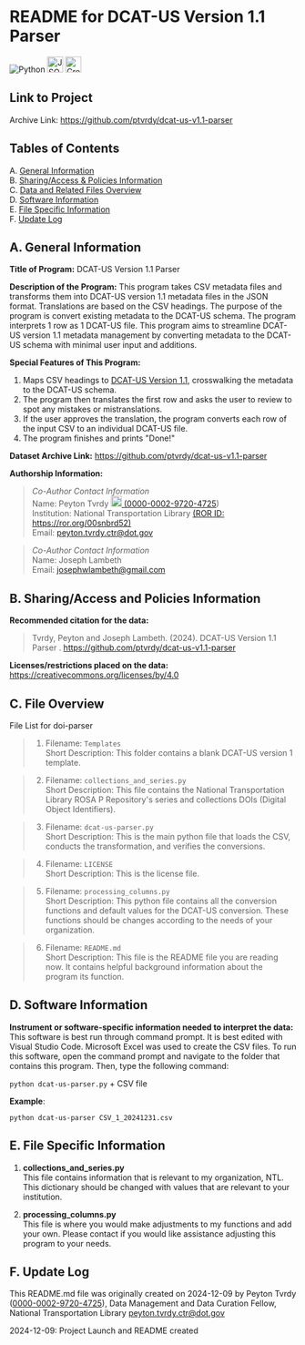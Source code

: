 # README for DCAT-US Version 1.1 Parser   

![Python](https://img.shields.io/badge/python-3670A0?style=for-the-badge&logo=python&logoColor=ffdd54) <img src="https://img.shields.io/badge/json-000000?style=for-the-badge&logo=json&logoColor=white" alt="JSON" height="28"> <a href="https://creativecommons.org/licenses/by/4.0"><img src="https://licensebuttons.net/l/by/3.0/88x31.png" alt="Creative Commons 4.0 BY License" height="28"></a> 

## Link to Project  
Archive Link: <https://github.com/ptvrdy/dcat-us-v1.1-parser>  

## Tables of Contents  
A. [General Information](#a-general-information)  
B. [Sharing/Access & Policies Information](#b-sharingaccess-and-policies-information)  
C. [Data and Related Files Overview](#c-file-overview)  
D. [Software Information](#d-software-information)  
E. [File Specific Information](#e-file-specific-information)  
F. [Update Log](#f-update-log)  

## A. General Information  

**Title of Program:**  DCAT-US Version 1.1 Parser 

**Description of the Program:** This program takes CSV metadata files and transforms them into DCAT-US version 1.1 metadata files in the JSON format. Translations are based on the CSV headings. The purpose of the program is convert existing metadata to the DCAT-US schema. The program interprets 1 row as 1 DCAT-US file. This program aims to streamline DCAT-US version 1.1 metadata management by converting metadata to the DCAT-US schema with minimal user input and additions. 

**Special Features of This Program:**
1. Maps CSV headings to [DCAT-US Version 1.1](https://resources.data.gov/resources/dcat-us/), crosswalking the metadata to the DCAT-US schema.  
2. The program then translates the first row and asks the user to review to spot any mistakes or mistranslations.  
3. If the user approves the translation, the program converts each row of the input CSV to an individual DCAT-US file.  
4. The program finishes and prints "Done!"  

**Dataset Archive Link:** <https://github.com/ptvrdy/dcat-us-v1.1-parser>  

**Authorship Information:**  

>  *Co-Author Contact Information*  
>  Name: Peyton Tvrdy <a href="https://orcid.org/0000-0002-9720-4725"><img src="https://th.bing.com/th/id/OIP.8aLkQghWV6uvFMxGtFAgmwHaHa?rs=1&pid=ImgDetMain" height="19"> ([0000-0002-9720-4725](https://orcid.org/0000-0002-9720-4725))   
>  Institution: National Transportation Library [(ROR ID: https://ror.org/00snbrd52)](https://ror.org/00snbrd52)   
>  Email: [peyton.tvrdy.ctr@dot.gov](mailto:peyton.tvrdy.ctr@dot.gov)

>  *Co-Author Contact Information*  
>  Name: Joseph Lambeth  
>  Email: josephwlambeth@gmail.com  

## B. Sharing/Access and Policies Information  

**Recommended citation for the data:**  

>  Tvrdy, Peyton and Joseph Lambeth. (2024). DCAT-US Version 1.1 Parser . <https://github.com/ptvrdy/dcat-us-v1.1-parser>  

**Licenses/restrictions placed on the data:** https://creativecommons.org/licenses/by/4.0  
 
## C. File Overview  

File List for doi-parser  

>  1. Filename: `Templates`  
>  Short Description:  This folder contains a blank DCAT-US version 1 template.    

>  2. Filename: `collections_and_series.py`  
>  Short Description:  This file contains the National Transportation Library ROSA P Repository's series and collections DOIs (Digital Object Identifiers).  

>  3. Filename: `dcat-us-parser.py`   
>  Short Description:  This is the main python file that loads the CSV, conducts the transformation, and verifies the conversions.   

>  4. Filename: `LICENSE`  
>  Short Description: This is the license file.  

>  5. Filename: `processing_columns.py`  
>  Short Description: This python file contains all the conversion functions and default values for the DCAT-US conversion. These functions should be changes according to the needs of your organization.  

>  6. Filename: `README.md`  
>  Short Description:  This file is the README file you are reading now. It contains helpful background information about the program its function.  

## D. Software Information  

**Instrument or software-specific information needed to interpret the data:** This software is best run through command prompt. It is best edited with Visual Studio Code. Microsoft Excel was used to create the CSV files. To run this software, open the command prompt and navigate to the folder that contains this program. Then, type the following command:  

`python dcat-us-parser.py` + CSV file  

**Example**: 
```
python dcat-us-parser CSV_1_20241231.csv
```   


## E. File Specific Information  

1. **collections_and_series.py**  
This file contains information that is relevant to my organization, NTL. This dictionary should be changed with values that are relevant to your institution.  

2. **processing_columns.py**  
This file is where you would make adjustments to my functions and add your own. Please contact if you would like assistance adjusting this program to your needs.  

## F. Update Log  

This README.md file was originally created on 2024-12-09 by Peyton Tvrdy ([0000-0002-9720-4725](https://orcid.org/0000-0002-9720-4725)), Data Management and Data Curation Fellow, National Transportation Library <peyton.tvrdy.ctr@dot.gov>  
 
2024-12-09: Project Launch and README created  
